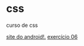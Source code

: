 # css
 curso de css

<a href="desafios/ex003/">site do android!.<a>
<a href="desafios/ex004/">exercício 06 </a>